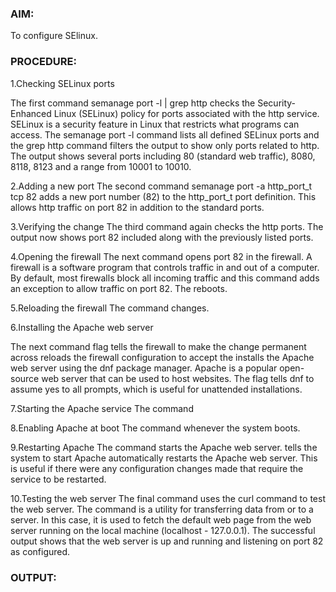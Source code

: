 ### AIM:

To configure SElinux.

### PROCEDURE:

1.Checking SELinux ports

The first command semanage port -l | grep http checks the Security-Enhanced Linux (SELinux) policy for ports associated with the http service. SELinux is a security feature in Linux that restricts what programs can access. The semanage port -l command lists all defined SELinux ports and the grep http command filters the output to show only ports related to http.
The output shows several ports including 80 (standard web traffic), 8080, 8118, 8123 and a range from 10001 to 10010.

2.Adding a new port
The second command semanage port -a http_port_t tcp 82 adds a new port number (82) to the http_port_t port definition. This allows http traffic on port 82 in addition to the standard ports.

3.Verifying the change
The third command	again checks the http ports. The
output now shows port 82 included along with the previously listed ports.

4.Opening the firewall
The next command	opens port 82 in
the firewall. A firewall is a software program that controls traffic in and out of a computer. By default, most firewalls block all incoming traffic and this command adds an exception to allow traffic on port 82. The reboots.

5.Reloading the firewall
The command changes.

6.Installing the Apache web server

The next command
flag tells the firewall to make the change permanent across
reloads the firewall configuration to accept the
installs the Apache web server using the dnf
package manager. Apache is a popular open-source web server that can be used to host websites.
The	flag tells dnf to assume yes to all prompts, which is useful for unattended installations.

7.Starting the Apache service The command

8.Enabling Apache at boot The command whenever the system boots.

9.Restarting Apache
The command starts the Apache web server. tells the system to start Apache automatically restarts the Apache web server. This is useful if there were any configuration changes made that require the service to be restarted.

10.Testing the web server
The final command	uses the curl command to test the web server.
The	command is a utility for transferring data from or to a server. In this case, it is used to
fetch the default web page from the web server running on the local machine (localhost - 127.0.0.1).
The successful output shows that the web server is up and running and listening on port 82 as configured.

### OUTPUT:
